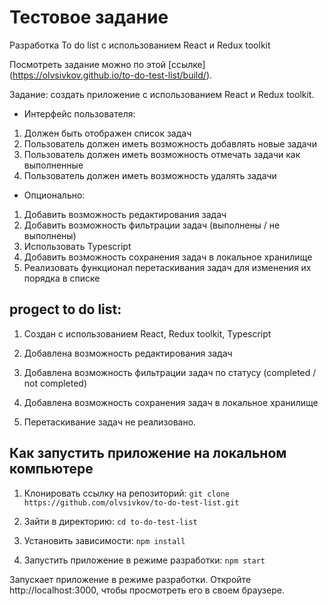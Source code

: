 # Тестовое задание
Разработка To do list с использованием React и Redux toolkit

Поcмотреть задание можно по этой [ссылке] (https://olvsivkov.github.io/to-do-test-list/build/).

Задание: создать приложение с использованием React и Redux toolkit.

- Интерфейс пользователя:

1. Должен быть отображен список задач
2. Пользователь должен иметь возможность добавлять новые задачи
3. Пользователь должен иметь возможность отмечать задачи как выполненные
4. Пользователь должен иметь возможность удалять задачи

- Опционально:

1. Добавить возможность редактирования задач
2. Добавить возможность фильтрации задач (выполнены / не выполнены)
3. Использовать Typescript
4. Добавить возможность сохранения задач в локальное хранилище
5. Реализовать функционал перетаскивания задач для изменения их порядка в списке

## progect to do list:

1. Создан с использованием React, Redux toolkit, Typescript

2. Добавлена возможность редактирования задач

3. Добавлена возможность фильтрации задач по статусу (completed / not completed)

4. Добавлена возможность сохранения задач в локальное хранилище

5. Перетаскивание задач не реализовано.

## Как запустить приложение на локальном компьютере

1. Клонировать ссылку на репозиторий: `git clone https://github.com/olvsivkov/to-do-test-list.git`

2. Зайти в директорию: `cd to-do-test-list`

3. Установить зависимости: `npm install`

4. Запустить приложение в режиме разработки: `npm start`

Запускает приложение в режиме разработки. Откройте http://localhost:3000, чтобы просмотреть его в своем браузере.